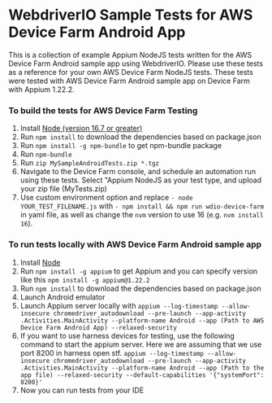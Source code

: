 # WebdriverIO Sample Tests for AWS Device Farm Android App
This is a collection of example Appium NodeJS tests written for the AWS Device Farm Android sample app using WebdriverIO. Please use these tests as a reference for your own AWS Device Farm NodeJS tests.
These tests were tested with AWS Device Farm Android sample app on Device Farm with Appium 1.22.2.

### To build the tests for AWS Device Farm Testing
1. Install [Node (version 16.7 or greater)](https://docs.npmjs.com/downloading-and-installing-node-js-and-npm)
2. Run ```npm install``` to download the dependencies based on package.json
3. Run ```npm install -g npm-bundle``` to get npm-bundle package
4. Run ```npm-bundle```
5. Run ```zip MySampleAndroidTests.zip *.tgz```
6. Navigate to the Device Farm console, and schedule an automation run using these tests. Select "Appium NodeJS as your test type, and upload your zip file (MyTests.zip)
7. Use custom environment option and replace `- node YOUR_TEST_FILENAME.js` with `- npm install && npm run wdio-device-farm` in yaml file, as well as change the `nvm` version to use 16 (e.g. `nvm install 16`). 

### To run tests locally with AWS Device Farm Android sample app
1. Install [Node](https://docs.npmjs.com/downloading-and-installing-node-js-and-npm)
2. Run ```npm install -g appium``` to get Appium and you can specify version like this ```npm install -g appium@1.22.2```
3. Run ```npm install``` to download the dependencies based on package.json
4. Launch Android emulator
5. Launch Appium server locally with ```appium --log-timestamp --allow-insecure chromedriver_autodownload --pre-launch --app-activity .Activities.MainActivity --platform-name Android --app (Path to AWS Device Farm Android App) --relaxed-security```
6. If you want to use harness devices for testing, use the following command to start the appium server. Here we are assuming that we use port 8200 in harness open stf.
```appium --log-timestamp --allow-insecure chromedriver_autodownload --pre-launch --app-activity .Activities.MainActivity --platform-name Android --app (Path to the app file) --relaxed-security --default-capabilities '{"systemPort": 8200}'```
7. Now you can run tests from your IDE